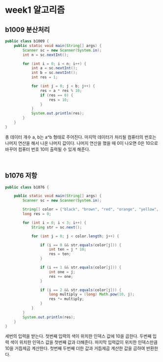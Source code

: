 # week1 알고리즘

## b1009 분산처리

```java
public class b1009 {
    public static void main(String[] args) {
        Scanner sc = new Scanner(System.in);
        int n = sc.nextInt();

        for (int i = 0; i < n; i++) {
            int a = sc.nextInt();
            int b = sc.nextInt();
            int res = 1;

            for (int j = 0; j < b; j++) {
                res = a * res % 10;
                if (res == 0) {
                    res = 10;
                }
            }
            System.out.println(res);
        }
    }
}
```

<p>
총 데이터 개수 a, b는 a^b 형태로 주어진다. 마지막 데이터가 처리될 컴퓨터의 번호는 나머지 연산을 해서 나온 나머지 값이다. 나머지 연산을 했을 때 0이 나오면 0은 10으로 바꾸어 컴퓨터 번호 10이 출력될 수 있게 해준다.
</p>

<br>



## b1076 저항

```java
public class b1076 {

    public static void main(String[] args) {
        Scanner sc = new Scanner(System.in);

        String[] color = {"black", "brown", "red", "orange", "yellow", "green", "blue", "violet", "grey", "white"};
        long res = 0;

        for (int i = 0; i < 3; i++) {
            String str = sc.next();

            for (int j = 0; j < color.length; j++) {

                if (i == 0 && str.equals(color[j])) {
                    int ten = j * 10;
                    res = ten;
                }

                if (i == 1 && str.equals(color[j])) {
                    int one = j;
                    res += one;
                }

                if (i == 2 && str.equals(color[j])) {
                    long multiply = (long) Math.pow(10, j);
                    res *= multiply;
                }
            }
        }
        System.out.println(res);
    }
}
```

<p>
세번의 입력을 받는다. 첫번째 입력의 색이 위치한 인덱스 값에 10을 곱한다. 두번째 입력 색이 위치한 인덱스 값을 첫번째 값과 더해준다. 마지막 입력값이 위치한 인덱스만큼 10을 거듭제곱 계산한다. 첫번째 두번째 더한 값과 거듭제곱 계산한 값을 곱하여 반환한다.
</p>

<br>

